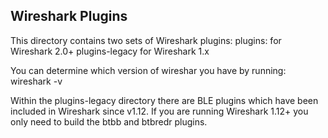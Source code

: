 Wireshark Plugins
-----------------

This directory contains two sets of Wireshark plugins:
plugins:	for Wireshark 2.0+
plugins-legacy	for Wireshark 1.x

You can determine which version of wireshar you have by running:
wireshark -v

Within the plugins-legacy directory there are BLE plugins which have been
included in Wireshark since v1.12.  If you are running Wireshark 1.12+ you only
need to build the btbb and btbredr plugins.

